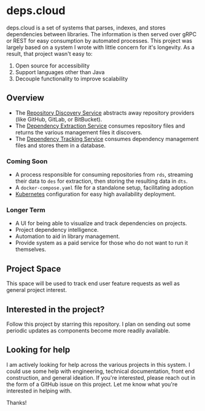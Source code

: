 # deps.cloud

deps.cloud is a set of systems that parses, indexes, and stores dependencies between libraries.
The information is then served over gRPC or REST for easy consumption by automated processes.
This project was largely based on a system I wrote with little concern for it's longevity.
As a result, that project wasn't easy to:

1. Open source for accessibility
2. Support languages other than Java
3. Decouple functionality to improve scalability

## Overview

* The [Repository Discovery Service](https://github.com/deps-cloud/rds) abstracts away repository providers (like GitHub, GitLab, or BitBucket).
* The [Dependency Extraction Service](https://github.com/deps-cloud/des) consumes repository files and returns the various management files it discovers.
* The [Dependency Tracking Service](https://github.com/deps-cloud/dts) consumes dependency management files and stores them in a database.

### Coming Soon

* A process responsible for consuming repositories from `rds`, streaming their data to `des` for extraction, then storing the resulting data in `dts`.
* A `docker-compose.yaml` file for a standalone setup, facilitating adoption
* [Kubernetes](https://kubernetes.io) configuration for easy high availability deployment.

### Longer Term

* A UI for being able to visualize and track dependencies on projects.
* Project dependency intelligence.
* Automation to aid in library management.
* Provide system as a paid service for those who do not want to run it themselves.

## Project Space

This space will be used to track end user feature requests as well as general project interest.

## Interested in the project?

Follow this project by starring this repository.
I plan on sending out some periodic updates as components become more readily available.

## Looking for help

I am actively looking for help across the various projects in this system.
I could use some help with engineering, technical documentation, front end construction, and general ideation.
If you're interested, please reach out in the form of a GitHub issue on this project.
Let me know what you're interested in helping with.

Thanks!
